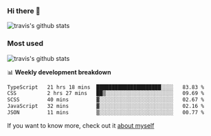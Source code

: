 ### Hi there 👋

<!--
**HondryTravis/HondryTravis** is a ✨ _special_ ✨ repository because its `README.md` (this file) appears on your GitHub profile.

Here are some ideas to get you started:

- 🔭 I’m currently working on ...
- 🌱 I’m currently learning ...
- 👯 I’m looking to collaborate on ...
- 🤔 I’m looking for help with ...
- 💬 Ask me about ...
- 📫 How to reach me: ...
- 😄 Pronouns: ...
- ⚡ Fun fact: ...
-->

![travis's github stats](https://github-readme-stats.vercel.app/api?username=HondryTravis&hide=stars)
### Most used
![travis's github stats](https://github-readme-stats.anuraghazra1.vercel.app/api/top-langs/?username=HondryTravis&layout=compact&hide_title=true)

📊 **Weekly development breakdown**

<!--START_SECTION:waka-->

```txt
TypeScript   21 hrs 18 mins  █████████████████████░░░░   83.83 %
CSS          2 hrs 27 mins   ██▒░░░░░░░░░░░░░░░░░░░░░░   09.69 %
SCSS         40 mins         ▓░░░░░░░░░░░░░░░░░░░░░░░░   02.67 %
JavaScript   32 mins         ▓░░░░░░░░░░░░░░░░░░░░░░░░   02.16 %
JSON         11 mins         ▒░░░░░░░░░░░░░░░░░░░░░░░░   00.77 %
```

<!--END_SECTION:waka-->

If you want to know more, check out it [about myself](https://hondrytravis.github.io/)
